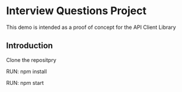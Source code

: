 # Interview Questions Project

This demo is intended as a proof of concept for the API Client Library

## Introduction

Clone the repositpry

RUN: npm install

RUN: npm start